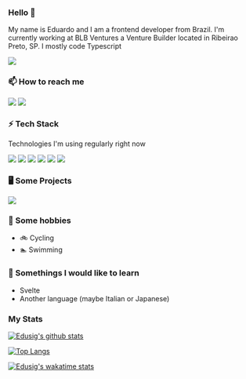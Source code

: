 ### Hello 👋

My name is Eduardo and I am a frontend developer from Brazil. I'm currently working at BLB Ventures a Venture Builder located in Ribeirao Preto, SP. I mostly code Typescript

![](https://cr-ss-service.azurewebsites.net/api/ScreenShot?widget=summary&username=edusig&badges=2&show-avatar=false&branding=false&style=--header-bg-color:%23444)

### 📫 How to reach me

[![](https://img.shields.io/badge/-educiciliato-444?style=for-the-badge&logo=twitter)](https://twitter.com/educiciliato)
[![](https://img.shields.io/badge/-eduardociciliato-0077B5?style=for-the-badge&logo=linkedin)](https://www.linkedin.com/in/eduardociciliato/)

### ⚡ Tech Stack

Technologies I'm using regularly right now

![](https://img.shields.io/badge/-javascript-444?style=for-the-badge&logo=javascript)
![](https://img.shields.io/badge/-react-444?style=for-the-badge&logo=react)
![](https://img.shields.io/badge/-next.js-444?style=for-the-badge&logo=next-dot-js)
![](https://img.shields.io/badge/-styled%20components-444?style=for-the-badge&logo=styled-components)
![](https://img.shields.io/badge/-python-444?style=for-the-badge&logo=python)
![](https://img.shields.io/badge/-graphql-444?style=for-the-badge&logo=graphql)

### 🖥 Some Projects

[![](https://cr-ss-service.azurewebsites.net/api/ScreenShot?widget=portfolio&username=edusig&dates=false&description=false&branding=false&links=false)](https://sheet.best)

### 💬 Some hobbies

- 🚲 Cycling
- 🏊‍ Swimming

### 🤔 Somethings I would like to learn

- Svelte
- Another language (maybe Italian or Japanese)

### My Stats

[![Edusig's github stats](https://github-readme-stats.vercel.app/api?username=edusig&count_private=true&show_icons=true&theme=dracula)](https://github.com/anuraghazra/github-readme-stats)

[![Top Langs](https://github-readme-stats.vercel.app/api/top-langs/?username=edusig&exclude_repo=USP)](https://github.com/anuraghazra/github-readme-stats)

[![Edusig's wakatime stats](https://github-readme-stats.vercel.app/api/wakatime?username=edusig)](https://github.com/anuraghazra/github-readme-stats)
